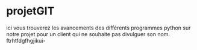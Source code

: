 # projetGIT
ici vous trouverez les avancements des différents programmes python sur 
notre projet pour un client qui ne souhaite pas divulguer son nom.
ftrhtfdgfhgjikui-
